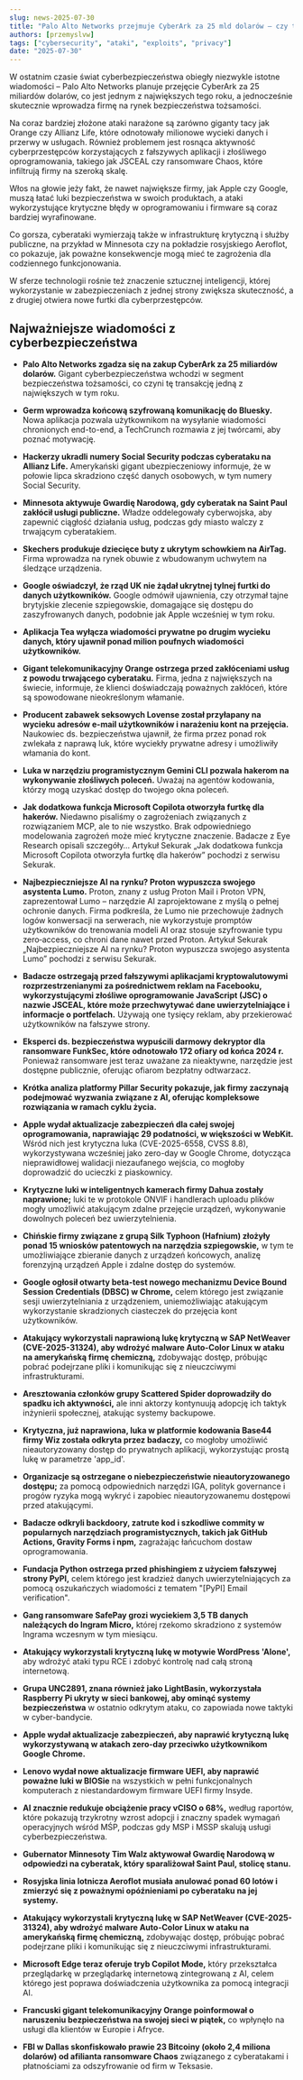 ```yaml
---
slug: news-2025-07-30
title: "Palo Alto Networks przejmuje CyberArk za 25 mld dolarów — czy to koniec ery słabego bezpieczeństwa tożsamości?"
authors: [przemyslvw]
tags: ["cybersecurity", "ataki", "exploits", "privacy"]
date: "2025-07-30"
---
```


W ostatnim czasie świat cyberbezpieczeństwa obiegły niezwykle istotne wiadomości – Palo Alto Networks planuje przejęcie CyberArk za 25 miliardów dolarów, co jest jednym z największych tego roku, a jednocześnie skutecznie wprowadza firmę na rynek bezpieczeństwa tożsamości.

Na coraz bardziej złożone ataki narażone są zarówno giganty tacy jak Orange czy Allianz Life, które odnotowały milionowe wycieki danych i przerwy w usługach. Również problemem jest rosnąca aktywność cyberprzestępców korzystających z fałszywych aplikacji i złośliwego oprogramowania, takiego jak JSCEAL czy ransomware Chaos, które infiltrują firmy na szeroką skalę.

<!-- truncate -->

Włos na głowie jeży fakt, że nawet największe firmy, jak Apple czy Google, muszą łatać luki bezpieczeństwa w swoich produktach, a ataki wykorzystujące krytyczne błędy w oprogramowaniu i firmware są coraz bardziej wyrafinowane.

Co gorsza, cyberataki wymierzają także w infrastrukturę krytyczną i służby publiczne, na przykład w Minnesota czy na pokładzie rosyjskiego Aeroflot, co pokazuje, jak poważne konsekwencje mogą mieć te zagrożenia dla codziennego funkcjonowania.

W sferze technologii rośnie też znaczenie sztucznej inteligencji, której wykorzystanie w zabezpieczeniach z jednej strony zwiększa skuteczność, a z drugiej otwiera nowe furtki dla cyberprzestępców.

## Najważniejsze wiadomości z cyberbezpieczeństwa

- **Palo Alto Networks zgadza się na zakup CyberArk za 25 miliardów dolarów.** Gigant cyberbezpieczeństwa wchodzi w segment bezpieczeństwa tożsamości, co czyni tę transakcję jedną z największych w tym roku.

- **Germ wprowadza końcową szyfrowaną komunikację do Bluesky.** Nowa aplikacja pozwala użytkownikom na wysyłanie wiadomości chronionych end-to-end, a TechCrunch rozmawia z jej twórcami, aby poznać motywację.

- **Hackerzy ukradli numery Social Security podczas cyberataku na Allianz Life.** Amerykański gigant ubezpieczeniowy informuje, że w połowie lipca skradziono część danych osobowych, w tym numery Social Security.

- **Minnesota aktywuje Gwardię Narodową, gdy cyberatak na Saint Paul zakłócił usługi publiczne.** Władze oddelegowały cyberwojska, aby zapewnić ciągłość działania usług, podczas gdy miasto walczy z trwającym cyberatakiem.

- **Skechers produkuje dziecięce buty z ukrytym schowkiem na AirTag.** Firma wprowadza na rynek obuwie z wbudowanym uchwytem na śledzące urządzenia.

- **Google oświadczył, że rząd UK nie żądał ukrytnej tylnej furtki do danych użytkowników.** Google odmówił ujawnienia, czy otrzymał tajne brytyjskie zlecenie szpiegowskie, domagające się dostępu do zaszyfrowanych danych, podobnie jak Apple wcześniej w tym roku.

- **Aplikacja Tea wyłącza wiadomości prywatne po drugim wycieku danych, który ujawnił ponad milion poufnych wiadomości użytkowników.**

- **Gigant telekomunikacyjny Orange ostrzega przed zakłóceniami usług z powodu trwającego cyberataku.** Firma, jedna z największych na świecie, informuje, że klienci doświadczają poważnych zakłóceń, które są spowodowane nieokreślonym włamanie.

- **Producent zabawek seksowych Lovense został przyłapany na wycieku adresów e-mail użytkowników i narażeniu kont na przejęcia.** Naukowiec ds. bezpieczeństwa ujawnił, że firma przez ponad rok zwlekała z naprawą luk, które wyciekły prywatne adresy i umożliwiły włamania do kont.

- **Luka w narzędziu programistycznym Gemini CLI pozwala hakerom na wykonywanie złośliwych poleceń.** Uważaj na agentów kodowania, którzy mogą uzyskać dostęp do twojego okna poleceń.

- **Jak dodatkowa funkcja Microsoft Copilota otworzyła furtkę dla hakerów.** Niedawno pisaliśmy o zagrożeniach związanych z rozwiązaniem MCP, ale to nie wszystko. Brak odpowiedniego modelowania zagrożeń może mieć krytyczne znaczenie. Badacze z Eye Research opisali szczegóły… Artykuł Sekurak „Jak dodatkowa funkcja Microsoft Copilota otworzyła furtkę dla hakerów” pochodzi z serwisu Sekurak.

- **Najbezpieczniejsze AI na rynku? Proton wypuszcza swojego asystenta Lumo.** Proton, znany z usług Proton Mail i Proton VPN, zaprezentował Lumo – narzędzie AI zaprojektowane z myślą o pełnej ochronie danych. Firma podkreśla, że Lumo nie przechowuje żadnych logów konwersacji na serwerach, nie wykorzystuje promptów użytkowników do trenowania modeli AI oraz stosuje szyfrowanie typu zero‑access, co chroni dane nawet przed Proton. Artykuł Sekurak „Najbezpieczniejsze AI na rynku? Proton wypuszcza swojego asystenta Lumo” pochodzi z serwisu Sekurak.

- **Badacze ostrzegają przed fałszywymi aplikacjami kryptowalutowymi rozprzestrzenianymi za pośrednictwem reklam na Facebooku, wykorzystującymi złośliwe oprogramowanie JavaScript (JSC) o nazwie JSCEAL, które może przechwytywać dane uwierzytelniające i informacje o portfelach.** Używają one tysięcy reklam, aby przekierować użytkowników na fałszywe strony.

- **Eksperci ds. bezpieczeństwa wypuścili darmowy dekryptor dla ransomware FunkSec, które odnotowało 172 ofiary od końca 2024 r.** Ponieważ ransomware jest teraz uważane za nieaktywne, narzędzie jest dostępne publicznie, oferując ofiarom bezpłatny odtwarzacz.

- **Krótka analiza platformy Pillar Security pokazuje, jak firmy zaczynają podejmować wyzwania związane z AI, oferując kompleksowe rozwiązania w ramach cyklu życia.**

- **Apple wydał aktualizacje zabezpieczeń dla całej swojej oprogramowania, naprawiając 29 podatności, w większości w WebKit.** Wśród nich jest krytyczna luka (CVE-2025-6558, CVSS 8.8), wykorzystywana wcześniej jako zero-day w Google Chrome, dotycząca nieprawidłowej walidacji niezaufanego wejścia, co mogłoby doprowadzić do ucieczki z piaskownicy.

- **Krytyczne luki w inteligentnych kamerach firmy Dahua zostały naprawione;** luki te w protokole ONVIF i handlerach uploadu plików mogły umożliwić atakującym zdalne przejęcie urządzeń, wykonywanie dowolnych poleceń bez uwierzytelnienia.

- **Chińskie firmy związane z grupą Silk Typhoon (Hafnium) złożyły ponad 15 wniosków patentowych na narzędzia szpiegowskie,** w tym te umożliwiające zbieranie danych z urządzeń końcowych, analizę forenzyjną urządzeń Apple i zdalne dostęp do systemów.

- **Google ogłosił otwarty beta-test nowego mechanizmu Device Bound Session Credentials (DBSC) w Chrome,** celem którego jest związanie sesji uwierzytelniania z urządzeniem, uniemożliwiając atakującym wykorzystanie skradzionych ciasteczek do przejęcia kont użytkowników.

- **Atakujący wykorzystali naprawioną lukę krytyczną w SAP NetWeaver (CVE-2025-31324), aby wdrożyć malware Auto-Color Linux w ataku na amerykańską firmę chemiczną,** zdobywając dostęp, próbując pobrać podejrzane pliki i komunikując się z nieuczciwymi infrastrukturami.

- **Aresztowania członków grupy Scattered Spider doprowadziły do spadku ich aktywności,** ale inni aktorzy kontynuują adopcję ich taktyk inżynierii społecznej, atakując systemy backupowe.

- **Krytyczna, już naprawiona, luka w platformie kodowania Base44 firmy Wiz została odkryta przez badaczy,** co mogłoby umożliwić nieautoryzowany dostęp do prywatnych aplikacji, wykorzystując prostą lukę w parametrze 'app_id'.

- **Organizacje są ostrzegane o niebezpieczeństwie nieautoryzowanego dostępu;** za pomocą odpowiednich narzędzi IGA, polityk governance i progów ryzyka mogą wykryć i zapobiec nieautoryzowanemu dostępowi przed atakującymi.

- **Badacze odkryli backdoory, zatrute kod i szkodliwe commity w popularnych narzędziach programistycznych, takich jak GitHub Actions, Gravity Forms i npm,** zagrażając łańcuchom dostaw oprogramowania.

- **Fundacja Python ostrzega przed phishingiem z użyciem fałszywej strony PyPI,** celem którego jest kradzież danych uwierzytelniających za pomocą oszukańczych wiadomości z tematem "[PyPI] Email verification".

- **Gang ransomware SafePay grozi wyciekiem 3,5 TB danych należących do Ingram Micro,** której rzekomo skradziono z systemów Ingrama wczesnym w tym miesiącu.

- **Atakujący wykorzystali krytyczną lukę w motywie WordPress 'Alone',** aby wdrożyć ataki typu RCE i zdobyć kontrolę nad całą stroną internetową.

- **Grupa UNC2891, znana również jako LightBasin, wykorzystała Raspberry Pi ukryty w sieci bankowej, aby ominąć systemy bezpieczeństwa** w ostatnio odkrytym ataku, co zapowiada nowe taktyki w cyber-bandycie.

- **Apple wydał aktualizacje zabezpieczeń, aby naprawić krytyczną lukę wykorzystywaną w atakach zero-day przeciwko użytkownikom Google Chrome.**

- **Lenovo wydał nowe aktualizacje firmware UEFI, aby naprawić poważne luki w BIOSie** na wszystkich w pełni funkcjonalnych komputerach z niestandardowym firmware UEFI firmy Insyde.

- **AI znacznie redukuje obciążenie pracy vCISO o 68%,** według raportów, które pokazują trzykrotny wzrost adopcji i znaczny spadek wymagań operacyjnych wśród MŚP, podczas gdy MSP i MSSP skalują usługi cyberbezpieczeństwa.

- **Gubernator Minnesoty Tim Walz aktywował Gwardię Narodową w odpowiedzi na cyberatak, który sparaliżował Saint Paul, stolicę stanu.**

- **Rosyjska linia lotnicza Aeroflot musiała anulować ponad 60 lotów i zmierzyć się z poważnymi opóźnieniami po cyberataku na jej systemy.**

- **Atakujący wykorzystali krytyczną lukę w SAP NetWeaver (CVE-2025-31324), aby wdrożyć malware Auto-Color Linux w ataku na amerykańską firmę chemiczną,** zdobywając dostęp, próbując pobrać podejrzane pliki i komunikując się z nieuczciwymi infrastrukturami.

- **Microsoft Edge teraz oferuje tryb Copilot Mode,** który przekształca przeglądarkę w przeglądarkę internetową zintegrowaną z AI, celem którego jest poprawa doświadczenia użytkownika za pomocą integracji AI.

- **Francuski gigant telekomunikacyjny Orange poinformował o naruszeniu bezpieczeństwa na swojej sieci w piątek,** co wpłynęło na usługi dla klientów w Europie i Afryce.

- **FBI w Dallas skonfiskowało prawie 23 Bitcoiny (około 2,4 miliona dolarów) od afilianta ransomware Chaos** związanego z cyberatakami i płatnościami za odszyfrowanie od firm w Teksasie.
